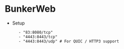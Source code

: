 # BunkerWeb 

- Setup
```
      - "83:8080/tcp"
      - "4443:8443/tcp"
      - "4443:8443/udp" # For QUIC / HTTP3 support
```
